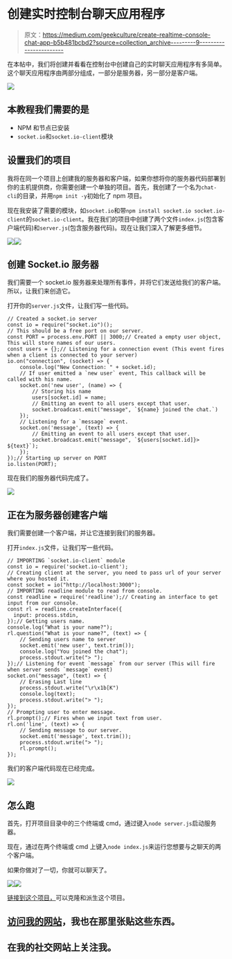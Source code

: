 # 创建实时控制台聊天应用程序

> 原文：<https://medium.com/geekculture/create-realtime-console-chat-app-b5b481bcbd2?source=collection_archive---------9----------------------->

在本帖中，我们将创建并看看在控制台中创建自己的实时聊天应用程序有多简单。这个聊天应用程序由两部分组成，一部分是服务器，另一部分是客户端。

![](img/5d9982845fedff404e0211610814590a.png)

## 本教程我们需要的是

*   NPM 和节点已安装
*   `socket.io`和`socket.io-client`模块

## 设置我们的项目

我将在同一个项目上创建我的服务器和客户端，如果你想将你的服务器代码部署到你的主机提供商，你需要创建一个单独的项目。首先，我创建了一个名为`chat-cli`的目录，并用`npm init -y`初始化了 npm 项目。

现在我安装了需要的模块，如`socket.io`和带`npm install socket.io socket.io-client`的`socket.io-client`。我在我们的项目中创建了两个文件`index.js`(包含客户端代码)和`server.js`(包含服务器代码)。现在让我们深入了解更多细节。

![](img/6124e9ccfdac648ced5974e88f4c26ef.png)![](img/515d2e5da732f38801e97189ee1552d0.png)

## 创建 Socket.io 服务器

我们需要一个 socket.io 服务器来处理所有事件，并将它们发送给我们的客户端。所以，让我们来创造它。

打开你的`server.js`文件，让我们写一些代码。

```
// Created a socket.io server
const io = require("socket.io")();
// This should be a free port on our server.
const PORT = process.env.PORT || 3000;// Created a empty user object, This will store names of our users.
const users = {};// Listening for a connection event (This event fires when a client is connected to your server)
io.on("connection", (socket) => {
	console.log("New Connection: " + socket.id);
	// If user emitted a `new user` event, This callback will be called with his name.
    socket.on('new user', (name) => {
        // Storing his name
        users[socket.id] = name;
        // Emitting an event to all users except that user.
        socket.broadcast.emit("message", `${name} joined the chat.`)
    });
    // Listening for a `message` event.
    socket.on('message', (text) => {
        // Emitting an event to all users except that user.
        socket.broadcast.emit("message", `${users[socket.id]}> ${text}`);
    });
});// Starting up server on PORT
io.listen(PORT);
```

现在我们的服务器代码完成了。

![](img/afaed12f21d03b058ea009443e0f7993.png)

## 正在为服务器创建客户端

我们需要创建一个客户端，并让它连接到我们的服务器。

打开`index.js`文件，让我们写一些代码。

```
// IMPORTING `socket.io-client` module
const io = require('socket.io-client');
// Creating client at the server, you need to pass url of your server where you hosted it.
const socket = io("http://localhost:3000");
// IMPORTING readline module to read from console.
const readline = require('readline');// Creating an interface to get input from our console.
const rl = readline.createInterface({
  input: process.stdin,
});// Getting users name.
console.log("What is your name?");
rl.question("What is your name?", (text) => {
    // Sending users name to server
    socket.emit('new user', text.trim());
    console.log("You joined the chat");
    process.stdout.write("> ");
});// Listening for event `message` from our server (This will fire when server sends `message` event)
socket.on("message", (text) => {
    // Erasing Last line
    process.stdout.write("\r\x1b[K")
    console.log(text);
    process.stdout.write("> ");
});
// Prompting user to enter message.
rl.prompt();// Fires when we input text from user.
rl.on('line', (text) => {
    // Sending message to our server.
    socket.emit('message', text.trim());
    process.stdout.write("> ");
    rl.prompt();
});
```

我们的客户端代码现在已经完成。

![](img/ac6178e59aaabfe57a167b6f1fe9f569.png)

## 怎么跑

首先，打开项目目录中的三个终端或 cmd，通过键入`node server.js`启动服务器。

现在，通过在两个终端或 cmd 上键入`node index.js`来运行您想要与之聊天的两个客户端。

如果你做对了一切，你就可以聊天了。

![](img/753b3023db0d88c9c145ee8af3f084c9.png)![](img/2e183b4d727b5e54a348186eff9920ee.png)

[链接到这个项目，](https://github.com/Programmer101N/chat-cli-nodejs)可以克隆和派生这个项目。

## [访问我的网站](https://programmer101n.com)，我也在那里张贴这些东西。

## 在我的社交网站上关注我。